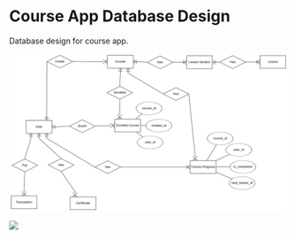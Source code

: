 # Course App Database Design

Database design for course app.

![](./erd.png)

![](https://www.plantuml.com/plantuml/png/hLH1Rjim4Bph5RmfAPeyG0Y26BRJ6caDNzohm90Rcm154ikbwy3Atqj2RYGnK0eOFGaQ3dPcTvPyyCIHGgCB3I_4o39KkpqngH04AMkAOcb8qIiB7f2TYYzCoOfjjwi5kxlRFDtV5pSt4JIyWOeTE8ezn_WF3LTw23Zk_M-BiiVStfAj0uve0e4Jo9fJnIGd8DL0X8EJ7-6tTs_21lGmxIwID8nax04mrvRW1IgNkguOmP6IRLG2QjxOOAAqCWbBawW7EkpnYKKbJq62eLeCkShNmGdRABEhsBEr6hYvk4qDtbjJ-owPwNQxSKIB4NsCQ8IyHQgTzQhhBfdBnv8BJGbCLJlRwYVJY-kmwsLotGIyklY_DA6vAcT8IcWelxBobv9Wo-j2M4DWw4FWjKExG_3-ir4qJWE1xAS_06i7AA1FgokRTv17tiC6ZbIVKr4o0rBN5qSD1gtMyVpJrPvqDj79X1qs42RanlD_B9Wo1wi4H7DodACbhjzlIupp6HBiYLFmCU3rzkTLkLck5wlrjnJmPhPQfEzyjfulVomNvVM57LtmP02IUb62qtySBXmTe1g8JjcBFb9jrhQtj_PqBiWgDaSE1AEpVDKhzftx8aVV8hbj-q8zXxNfw9G_7Xqb0qVKZZBqaczbkh8962crKooGmrgZHQkOutztlW53VS6SMh5zvcaOv7ITdDhLUG0ZGwF_0000)
